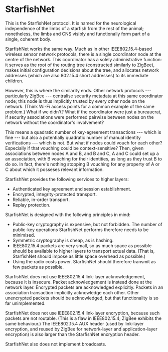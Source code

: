 StarfishNet
===========

This is the StarfishNet protocol.  It is named for the neurological
independence of the limbs of a starfish from the rest of the animal;
nonetheless, the limbs and CNS visibly and functionally form part of a single,
coherent body.

StarfishNet works the same way.  Much as in other IEEE802.15.4-based wireless
sensor network protocols, there is a single coordinator node at the centre of
the network.  This coordinator has a solely administrative function: it serves
as the root of the routing tree (constructed similarly to ZigBee), makes
initial configuration decisions about the tree, and allocates network addresses
(which are also 802.15.4 short addresses) to its immediate children.

However, this is where the similarity ends.  Other network protocols ---
particularly ZigBee --- centralise security metadata at this same coordinator
node; this node is thus implicitly trusted by every other node on the network.
(Think Wi-Fi access points for a common example of the same problem.)  What if
we didn't?  What if the coordinator were just a bureaucrat, if security
associations were performed pairwise between nodes on the network without the
coordinator's involvement?

This means a quadratic number of key-agreement transactions --- which is fine
--- but also a potentially quadratic number of manual identity verifications
--- which is not.  But what if nodes could vouch for each other?  Especially if
that vouching could be context-sensitive?  Then, given associations between
nodes A and B, and B and C, A and C could set up a an association, with B
vouching for their identities, as long as they trust B to do so.  In fact,
there's nothing stopping B vouching for any property of A or C about which it
posseses relevant information.

StarfishNet provides the following services to higher layers:

* Authenticated key agreement and session establishment.
* Encrypted, integrity-protected transport.
* Reliable, in-order transport.
* Replay protection.
 
StarfishNet is designed with the following principles in mind:

* Public-key cryptography is expensive, but not forbidden. The number of
  public-key operations StarfishNet performs therefore needs to be minimised.
* Symmetric cryptography is cheap, as is hashing.
* IEEE802.15.4 packets are very small, so as much space as possible should be
  available to higher layers to transport actual data. (That is, StarfishNet
  should impose as little space overhead as possible.)
* Using the radio costs power. StarfishNet should therefore transmit as few
  packets as possible.

StarfishNet does not use IEEE802.15.4 link-layer acknowledgement, because it is
insecure.  Packet acknowledgement is instead done at the network layer.
Encrypted packets are acknowledged explicitly.  Packets in an association
transaction implicitly acknowledge each other.  Other unencrypted packets
should be acknowledged, but that functionality is so far unimplemented.

StarfishNet does not use IEEE802.15.4 link-layer encryption, because such
packets are not routable.  (This is a flaw in IEEE802.15.4; ZigBee exhibits the
same behaviour.)  The IEEE802.15.4 AUX header (used by link-layer encryption, and
reused by ZigBee for network-layer and application-layer encryption)
is also larger than the StarfishNet encryption header.

StarfishNet also does not implement broadcasts.
